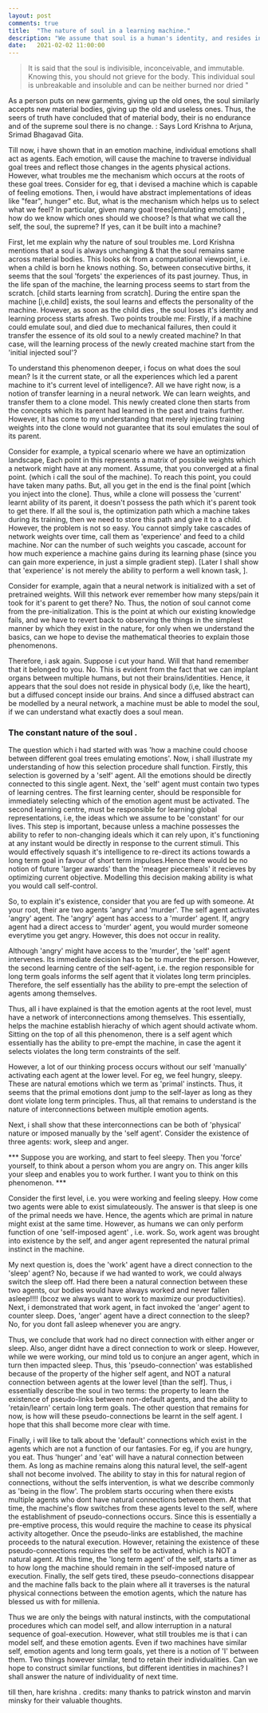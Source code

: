 ```yaml
---
layout: post
comments: true
title:  "The nature of soul in a learning machine."
description: "We assume that soul is a human's identity, and resides in heart. But, intelligence is constrained to brain and 'soul' can be equated to a machine's learning experience."
date:   2021-02-02 11:00:00
---
```


> It is said that the soul is indivisible, inconceivable, and immutable. Knowing this, you should not grieve for the body. This individual soul is unbreakable and insoluble and can be neither burned nor dried "

As a person puts on new garments, giving up the old ones, the soul similarly accepts new material bodies, giving up the old and useless ones. Thus, the seers of truth have concluded that of material body, their is no endurance and of the supreme soul there is no change. : Says Lord Krishna to Arjuna, Srimad Bhagavad Gita.

Till now, i have shown that in an emotion machine, individual emotions shall act as agents. Each emotion, will cause the machine to traverse individual goal trees and reflect those changes in the agents physical actions. However, what troubles me the mechanism which occurs at the roots of these goal trees. Consider for eg, that i devised a machine which is capable of feeling emotions. Then, i would have abstract implementations of ideas like "fear", hunger" etc. But, what is the mechanism which helps us to select what we feel? In particular, given many goal trees[emulating emotions] , how do we know which ones should we choose? Is that what we call the self, the soul, the supreme? If yes, can it be built into a machine?

First, let me explain why the nature of soul troubles me. Lord Krishna mentions that a soul is always unchanging & that the soul remains same across material bodies. This looks ok from a computational viewpoint, i.e. when a child is born he knows nothing. So, between consecutive births, it seems that the soul 'forgets' the experiences of its past journey. Thus, in the life span of the machine, the learning process seems to start from the scratch. [child starts learning from scratch]. During the entire span the machine [i,e.child] exists, the soul learns and effects the personality of the machine. However, as soon as the child dies , the soul loses it's identity and learning process starts afresh. Two points trouble me: Firstly, if a machine could emulate soul, and died due to mechanical failures, then could it transfer the essence of its old soul to a newly created machine? In that case, will the learning process of the newly created machine start from the 'initial injected soul'?

To understand this phenomenon deeper, i focus on what does the soul mean? Is it the current state, or all the experiences which led a parent machine to it's current level of intelligence?. All we have right now, is a notion of transfer learning in a neural network. We can learn weights, and transfer them to a clone model. This newly created clone then starts from the concepts which its parent had learned in the past and trains further. However, it has come to my understanding that merely injecting training weights into the clone would not guarantee that its soul emulates the soul of its parent. 

Consider for example, a typical scenario where we have an optimization landscape, Each point in this represents a matrix of possible weights which a network might have at any moment. Assume, that you converged at a final point. (which i call the soul of the machine). To reach this point, you could have taken many paths. But, all you get in the end is the final point [which you inject into the clone]. Thus, while a clone will possess the 'current' learnt ability of its parent, it doesn't possess the path which it's parent took to get there. If all the soul is, the optimization path which a machine takes during its training, then we need to store this path and give it to a child. However, the problem is not so easy. You cannot simply take cascades of network weights over time, call them as 'experience' and feed to a child machine. Nor can the number of such weights you cascade, account for how much experience a machine gains during its learning phase (since you can gain more experience, in just a simple gradient step). [Later I shall show that 'experience' is not merely the ability to perform a well known task, ].

Consider for example, again that a neural network is initialized with a set of pretrained weights. Will this network ever remember how many steps/pain it took for it's parent to get there? No. Thus, the notion of soul cannot come from the pre-initialization. This is the point at which our existing knowledge fails, and we have to revert back to observing the things in the simplest manner by which they exist in the nature, for only when we understand the basics, can we hope to devise the mathematical theories to explain those phenomenons. 

Therefore, i ask again. Suppose i cut your hand. Will that hand remember that it belonged to you. No. This is evident from the fact that we can implant organs between multiple humans, but not their brains/identities. Hence, it appears that the soul does not reside in physical body (i,e, like the heart), but a diffused concept inside our brains. And since a diffused abstract can be modelled by a neural network, a machine must be able to model the soul, if we can understand what exactly does a soul mean. 

### The constant nature of the soul .

The question which i had started with was 'how a machine could choose between different goal trees emulating emotions'. Now, i shall illustrate my understanding of how this selection procedure shall function. Firstly, this selection is governed by a 'self' agent. All the emotions should be directly connected to this single agent. Next, the 'self' agent must contain two types of learning centres. The first learning center, should be responsible for immediately selecting which of the emotion agent must be activated. The second learning centre, must be responsible for learning global representations, i.e, the ideas which we assume to be 'constant' for our lives. This step is important, because unless a machine possesses the ability to refer to non-changing ideals which it can rely upon, it's functioning at any instant would be directly in response to the current stimuli. This would effectively squash it's intelligence to re-direct its actions towards a long term goal in favour of short term impulses.Hence there would be no notion of future 'larger awards' than the 'meager piecemeals' it recieves by optimizing current objective. Modelling this decision making ability is what you would call self-control.

So, to explain it's existence, consider that you are fed up with someone. At your root, their are two agents 'angry' and 'murder'. The self agent activates 'angry' agent. The 'angry' agent has access to a 'murder' agent. If, angry agent had a direct access to 'murder' agent, you would murder someone everytime you get angry. However, this does not occur in reality. 

Although 'angry' might have access to the 'murder', the 'self' agent intervenes. Its immediate decision has to be to murder the person. However, the second learning centre of the self-agent, i.e. the region responsible for long term goals informs the self agent that it violates long term principles. Therefore, the self essentially has the ability to pre-empt the selection of agents among themselves. 

Thus, all i have explained is that the emotion agents at the root level, must have a network of interconnections among themselves. This essentially, helps the machine establish hierachy of which agent should activate whom. Sitting on the top of all this phenomenon, there is a self agent which essentially has the ability to pre-empt  the machine, in case the agent it selects violates the long term constraints of the self. 

However, a lot of our thinking process occurs without our self 'manually' activating each agent at the lower level. For eg, we feel hungry, sleepy. These are natural emotions which we term as 'primal' instincts. Thus, it seems that the primal emotions dont jump to the self-layer as long as they dont violate long term principles. Thus, all that remains to understand is the nature of interconnections between multiple emotion agents.

Next, i shall show that these interconnections can be both of 'physical' nature or imposed manually by the 'self agent'. Consider the existence of three agents: work, sleep and anger. 

*** Suppose you are working, and start to feel sleepy. Then you 'force' yourself, to think about a person whom you are angry on. This anger kills your sleep and enables you to work further. I want you to think on this phenomenon.  ***

Consider the first level, i.e. you were working and feeling sleepy. How come two agents were able to exist simulateously. The answer is that sleep is one of the primal needs we have. Hence, the agents which are primal in nature might exist at the same time. However, as humans we can only perform function of one 'self-imposed agent' , i.e. work. So, work agent was brought into existence by the self, and anger agent represented the natural primal instinct in the machine. 

My next question is, does the 'work' agent have a direct connection to the 'sleep' agent? No, because if we had wanted to work, we could always switch the sleep off. Had there been a natural connection between these two agents, our bodies would have always worked and never fallen asleep!!!! (bcoz we always want to work to maximize our productivities). Next, i demonstrated that work agent, in fact invoked the 'anger' agent to counter sleep. Does, 'anger' agent have a direct connection to the sleep?  No, for you dont fall asleep whenever you are angry. 

Thus, we conclude that work had no direct connection with either anger or sleep. Also, anger didnt have a direct connection to work or sleep. However, while we were working, our mind told us to conjure an anger agent, which in turn then impacted sleep. Thus, this 'pseudo-connection' was established because of the property of the higher self agent, and NOT a natural connection between agents at the lower level [than the self]. Thus, i essentially describe the soul in two terms: the property to learn the existence of pseudo-links between non-default agents, and the ability to 'retain/learn' certain long term goals. The other question that remains for now, is how will these pseudo-connections be learnt in the self agent. I hope that this shall become more clear with time. 

Finally, i will like to talk about the 'default' connections which exist in the agents which are not a function of our fantasies. For eg, if you are hungry, you eat. Thus 'hunger' and 'eat' will have a natural connection between them. As long as machine remains along this natural level, the self-agent shall not become involved. The ability to stay in this for natural region of connections, without the selfs intervention, is what we describe commonly as 'being in the flow'. The problem starts occuring when there exists multiple agents who dont have natural connections between them. At that time, the machine's flow switches from these agents level to the self, where the establishment of pseudo-connections occurs. Since this is essentially a pre-emptive process, this would require the machine to cease its physical activity altogether. Once the pseudo-links are established, the machine proceeds to the  natural execution. However, retaining the existence of these pseudo-connections requires the self to be activated, which is NOT a natural agent. At this time, the 'long term agent' of the self, starts a timer as to how long the machine should remain in the self-imposed nature of execution. Finally, the self gets tired, these pseudo-connections disappear and the machine falls back to the plain where all it traverses is the natural physical connections between the emotion agents, which the nature has blessed us with for millenia. 

Thus  we are only the beings with natural instincts, with the computational procedures which can model self, and allow interruption in  a natural sequence of goal-execution. However, what still troubles me is that i can model self, and these emotion agents. Even if two machines have similar self, emotion agents and long term goals, yet there is a notion of 'I' between them. Two things however similar, tend to retain their individualities. Can we hope to construct similar functions, but different identities in machines? I shall answer the nature of individuality of next time. 

till then, 
hare krishna .
credits: many thanks to patrick winston and marvin minsky for their valuable thoughts. 
